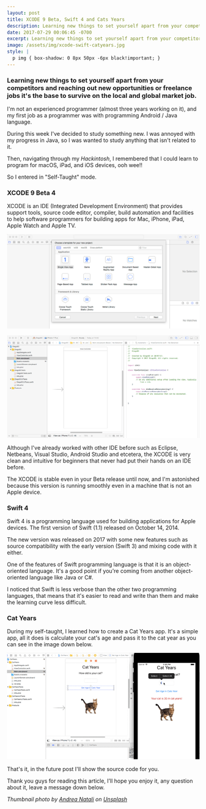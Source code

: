 ```yaml
---
layout: post
title: XCODE 9 Beta, Swift 4 and Cats Years
description: Learning new things to set yourself apart from your competitors and reaching out new opportunities or...
date: 2017-07-29 00:06:45 -0700
excerpt: Learning new things to set yourself apart from your competitors and reaching out new opportunities or...
image: /assets/img/xcode-swift-catyears.jpg
style: |
  p img { box-shadow: 0 8px 50px -6px black!important; }
---
```

### Learning new things to set yourself apart from your competitors and reaching out new opportunities or freelance jobs it's the base to survive on the local and global market job.

I'm not an experienced programmer (almost three years working on it), and my first job as a programmer was with programming Android / Java language.

During this week I've decided to study something new. I was annoyed with my progress in Java, so I was wanted to study anything that isn't related to it.

Then, navigating through my *Hackintosh*, I remembered that I could learn to program for macOS, iPad, and iOS devices, ooh wee!!

So I entered in "Self-Taught" mode.

### XCODE 9 Beta 4

XCODE is an IDE (Integrated Development Environment) that provides support tools, source code editor, compiler, build automation and facilities to help software programmers for building apps for Mac, iPhone, iPad, Apple Watch and Apple TV.

![XCODE-01](/assets/img/xcode-01.png)

![XCODE-02](/assets/img/xcode-02.png)

Although I've already worked with other IDE before such as Eclipse, Netbeans, Visual Studio, Android Studio and etcetera, the XCODE is very clean and intuitive for beginners that never had put their hands on an IDE before.

The XCODE is stable even in your Beta release until now, and I'm astonished because this version is running smoothly even in a machine that is not an Apple device.

### Swift 4

Swift 4 is a programming language used for building applications for Apple devices. The first version of Swift (1.1) released on October 14, 2014.

The new version was released on 2017 with some new features such as source compatibility with the early version (Swift 3) and mixing code with it either.

One of the features of Swift programming language is that it is an object-oriented language. It's a good point if you're coming from another object-oriented language like Java or C#.

I noticed that Swift is less verbose than the other two programming languages, that means that it's easier to read and write than them and make the learning curve less difficult.

### Cat Years

During my self-taught, I learned how to create a Cat Years app. It's a simple app, all it does is calculate your cat's age and pass it to the cat year as you can see in the image down below.

![Cat Years](/assets/img/catyears.gif)

That's it, in the future post I'll show the source code for you.  

Thank you guys for reading this article, I’ll hope you enjoy it, any question about it, leave a message down below.  

*Thumbnail photo by [Andrea Natali](https://unsplash.com/@andrea_natali) on [Unsplash](https://unsplash.com/)*
